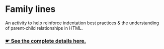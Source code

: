 # Family lines

An activity to help reinforce indentation best practices & the understanding of parent-child relationships in HTML.

### [☛ See the complete details here.](http://learn-the-web.algonquindesign.ca/courses/web-dev-1/family-lines/)
